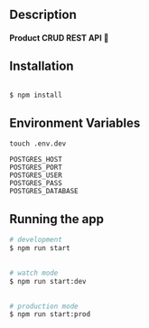 

## Description

####  Product CRUD REST API 🎁

  

## Installation

```bash

$ npm install

```

## Environment Variables
`touch .env.dev` 
```
POSTGRES_HOST
POSTGRES_PORT
POSTGRES_USER
POSTGRES_PASS
POSTGRES_DATABASE
```

## Running the app

```bash
# development
$ npm run start

  
# watch mode
$ npm run start:dev

 
# production mode
$ npm run start:prod
```
